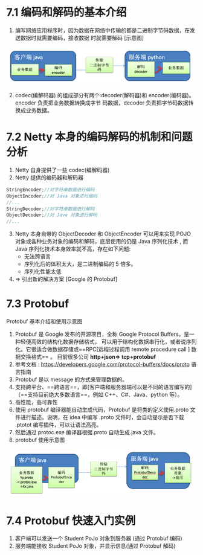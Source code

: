 # 7.1 编码和解码的基本介绍



1. 编写网络应用程序时，因为数据在网络中传输的都是二进制字节码数据，在发送数据时就需要编码，接收数据 时就需要解码 [示意图]

![image-20191228224900887](images/image-20191228224900887.png)

2. codec(编解码器) 的组成部分有两个:decoder(解码器)和 encoder(编码器)。encoder 负责把业务数据转换成字节 码数据，decoder 负责把字节码数据转换成业务数据。



# 7.2 Netty 本身的编码解码的机制和问题分析



1. Netty 自身提供了一些 codec(编解码器)
2. Netty 提供的编码器和解码器

```java
StringEncoder;//对字符串数据进行编码
ObjectEncoder;//对 Java 对象进行编码
//...
StringDecoder;//对字符串数据进行解码
ObjectDecoder;//对 Java 对象进行解码
//...
```

3. Netty 本身自带的 ObjectDecoder 和 ObjectEncoder 可以用来实现 POJO 对象或各种业务对象的编码和解码，底层使用的仍是 Java 序列化技术 , 而 Java 序列化技术本身效率就不高，存在如下问题:
   * 无法跨语言
   * 序列化后的体积太大，是二进制编码的 5 倍多。
   * 序列化性能太低
4. => 引出新的解决方案 [Google 的 Protobuf]



# 7.3 Protobuf



Protobuf 基本介绍和使用示意图

1. Protobuf 是 Google 发布的开源项目，全称 Google Protocol Buffers，是一种轻便高效的结构化数据存储格式， 可以用于结构化数据串行化，或者说序列化。它很适合做数据存储或==RPC[远程过程调用 remote procedure call ] 数据交换格式== 。
   目前很多公司 **http+json=> tcp+protobuf**
2. 参考文档 : [https://](https://developers.google.com/protocol-buffers/docs/proto)[developers.google.com/protocol-buffers/docs/proto](https://developers.google.com/protocol-buffers/docs/proto)  语言指南
3. Protobuf 是以 message 的方式来管理数据的。
4. 支持跨平台、==跨语言==，即[客户端和服务器端可以是不同的语言编写的] （==支持目前绝大多数语言==，例如 C++、C#、Java、python 等）。
5. 高性能，高可靠性
6. 使用 protobuf 编译器能自动生成代码，Protobuf 是将类的定义使用.proto 文件进行描述。说明，在 idea 中编写 .proto 文件时，会自动提示是否下载 .ptotot 编写插件，可以让语法高亮。
7. 然后通过 protoc.exe 编译器根据.proto 自动生成.java 文件。
8. protobuf 使用示意图

![image-20191228225803155](images/image-20191228225803155.png)



# 7.4 Protobuf 快速入门实例



1. 客户端可以发送一个 Student PoJo 对象到服务器 (通过 Protobuf 编码)
2. 服务端能接收 Student PoJo 对象，并显示信息(通过 Protobuf 解码)